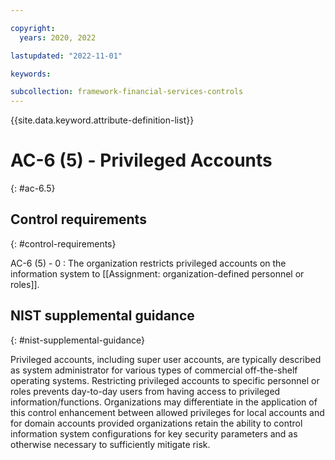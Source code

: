 ```yaml
---

copyright:
  years: 2020, 2022

lastupdated: "2022-11-01"

keywords:

subcollection: framework-financial-services-controls
---
```


{{site.data.keyword.attribute-definition-list}}

               
# AC-6 (5) - Privileged Accounts
{: #ac-6.5}

## Control requirements
{: #control-requirements}

AC-6 (5) - 0
    : The organization restricts privileged accounts on the information system to [[Assignment: organization-defined personnel or roles]].

## NIST supplemental guidance
{: #nist-supplemental-guidance}

Privileged accounts, including super user accounts, are typically described as system administrator for various types of commercial off-the-shelf operating systems. Restricting privileged accounts to specific personnel or roles prevents day-to-day users from having access to privileged information/functions. Organizations may differentiate in the application of this control enhancement between allowed privileges for local accounts and for domain accounts provided organizations retain the ability to control information system configurations for key security parameters and as otherwise necessary to sufficiently mitigate risk.






